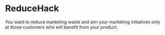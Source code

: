 # ReduceHack
You want to reduce marketing waste and aim your marketing initiatives only at those customers who will benefit from your product.
